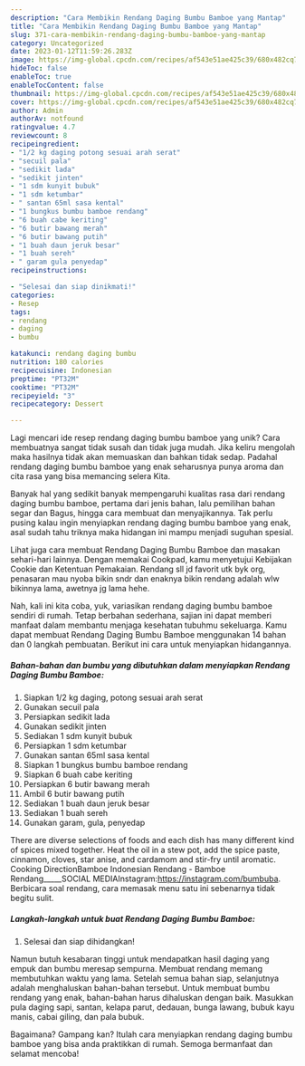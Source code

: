 ```yaml
---
description: "Cara Membikin Rendang Daging Bumbu Bamboe yang Mantap"
title: "Cara Membikin Rendang Daging Bumbu Bamboe yang Mantap"
slug: 371-cara-membikin-rendang-daging-bumbu-bamboe-yang-mantap
category: Uncategorized
date: 2023-01-12T11:59:26.283Z
image: https://img-global.cpcdn.com/recipes/af543e51ae425c39/680x482cq70/rendang-daging-bumbu-bamboe-foto-resep-utama.jpg
hideToc: false
enableToc: true
enableTocContent: false
thumbnail: https://img-global.cpcdn.com/recipes/af543e51ae425c39/680x482cq70/rendang-daging-bumbu-bamboe-foto-resep-utama.jpg
cover: https://img-global.cpcdn.com/recipes/af543e51ae425c39/680x482cq70/rendang-daging-bumbu-bamboe-foto-resep-utama.jpg
author: Admin
authorAv: notfound
ratingvalue: 4.7
reviewcount: 8
recipeingredient:
- "1/2 kg daging potong sesuai arah serat"
- "secuil pala"
- "sedikit lada"
- "sedikit jinten"
- "1 sdm kunyit bubuk"
- "1 sdm ketumbar"
- " santan 65ml sasa kental"
- "1 bungkus bumbu bamboe rendang"
- "6 buah cabe keriting"
- "6 butir bawang merah"
- "6 butir bawang putih"
- "1 buah daun jeruk besar"
- "1 buah sereh"
- " garam gula penyedap"
recipeinstructions:

- "Selesai dan siap dinikmati!"
categories:
- Resep
tags:
- rendang
- daging
- bumbu

katakunci: rendang daging bumbu 
nutrition: 180 calories
recipecuisine: Indonesian
preptime: "PT32M"
cooktime: "PT32M"
recipeyield: "3"
recipecategory: Dessert

---
```





Lagi mencari ide resep rendang daging bumbu bamboe yang unik? Cara membuatnya sangat tidak susah dan tidak juga mudah. Jika keliru mengolah maka hasilnya tidak akan memuaskan dan bahkan tidak sedap. Padahal rendang daging bumbu bamboe yang enak seharusnya punya aroma dan cita rasa yang bisa memancing selera Kita.





Banyak hal yang sedikit banyak mempengaruhi kualitas rasa dari rendang daging bumbu bamboe, pertama dari jenis bahan, lalu pemilihan bahan segar dan Bagus, hingga cara membuat dan menyajikannya. Tak perlu pusing kalau ingin menyiapkan rendang daging bumbu bamboe yang enak,      asal sudah tahu triknya maka hidangan ini mampu menjadi suguhan spesial.














Lihat juga cara membuat Rendang Daging Bumbu Bamboe dan masakan sehari-hari lainnya. Dengan memakai Cookpad, kamu menyetujui Kebijakan Cookie dan Ketentuan Pemakaian. Rendang sll jd favorit utk byk org, penasaran mau nyoba bikin sndr dan enaknya bikin rendang adalah wlw bikinnya lama, awetnya jg lama hehe.






Nah, kali ini kita coba, yuk, variasikan rendang daging bumbu bamboe sendiri di rumah. Tetap berbahan sederhana, sajian ini dapat memberi manfaat dalam membantu menjaga kesehatan tubuhmu sekeluarga. Kamu dapat membuat Rendang Daging Bumbu Bamboe menggunakan 14 bahan dan 0 langkah pembuatan. Berikut ini cara untuk menyiapkan hidangannya.

<!--inarticleads1-->

##### Bahan-bahan dan bumbu yang dibutuhkan dalam menyiapkan Rendang Daging Bumbu Bamboe:

1. Siapkan 1/2 kg daging, potong sesuai arah serat
1. Gunakan secuil pala
1. Persiapkan sedikit lada
1. Gunakan sedikit jinten
1. Sediakan 1 sdm kunyit bubuk
1. Persiapkan 1 sdm ketumbar
1. Gunakan  santan 65ml sasa kental
1. Siapkan 1 bungkus bumbu bamboe rendang
1. Siapkan 6 buah cabe keriting
1. Persiapkan 6 butir bawang merah
1. Ambil 6 butir bawang putih
1. Sediakan 1 buah daun jeruk besar
1. Sediakan 1 buah sereh
1. Gunakan  garam, gula, penyedap


There are diverse selections of foods and each dish has many different kind of spices mixed together. Heat the oil in a stew pot, add the spice paste, cinnamon, cloves, star anise, and cardamom and stir-fry until aromatic. Cooking DirectionBamboe Indonesian Rendang - Bamboe Rendang_____SOCIAL MEDIAInstagram:https://instagram.com/bumbuba. Berbicara soal rendang, cara memasak menu satu ini sebenarnya tidak begitu sulit. 

<!--inarticleads2-->

##### Langkah-langkah untuk buat Rendang Daging Bumbu Bamboe:


1. Selesai dan siap dihidangkan!

Namun butuh kesabaran tinggi untuk mendapatkan hasil daging yang empuk dan bumbu meresap sempurna. Membuat rendang memang membutuhkan waktu yang lama. Setelah semua bahan siap, selanjutnya adalah menghaluskan bahan-bahan tersebut. Untuk membuat bumbu rendang yang enak, bahan-bahan harus dihaluskan dengan baik. Masukkan pula daging sapi, santan, kelapa parut, dedauan, bunga lawang, bubuk kayu manis, cabai giling, dan pala bubuk. 

Bagaimana? Gampang kan? Itulah cara menyiapkan rendang daging bumbu bamboe yang bisa anda praktikkan di rumah. Semoga bermanfaat dan selamat mencoba!
